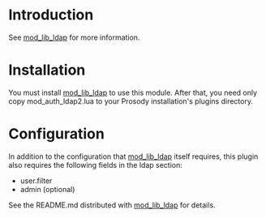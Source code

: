 # Introduction #

See [mod\_lib\_ldap](mod_lib_ldap.md) for more information.

# Installation #

You must install [mod\_lib\_ldap](mod_lib_ldap.md) to use this module.  After that, you need only copy mod\_auth\_ldap2.lua to your Prosody installation's plugins directory.

# Configuration #

In addition to the configuration that [mod\_lib\_ldap](mod_lib_ldap.md) itself requires, this plugin also requires the following fields in the ldap section:

  * user.filter
  * admin (optional)

See the README.md distributed with [mod\_lib\_ldap](mod_lib_ldap.md) for details.